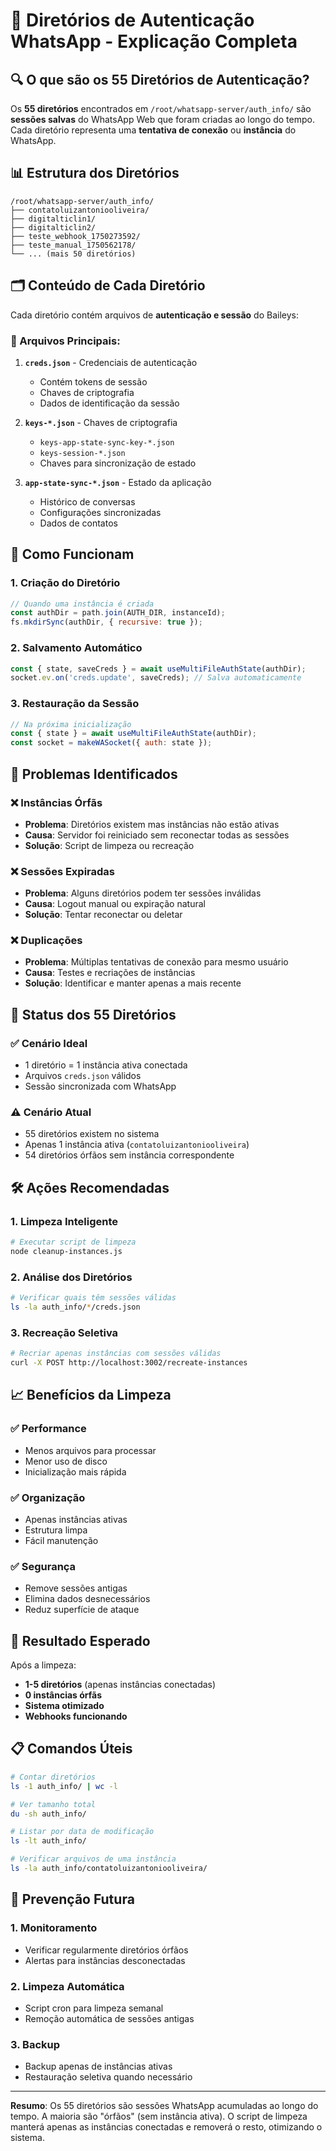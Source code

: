 # 📁 Diretórios de Autenticação WhatsApp - Explicação Completa

## 🔍 O que são os 55 Diretórios de Autenticação?

Os **55 diretórios** encontrados em `/root/whatsapp-server/auth_info/` são **sessões salvas** do WhatsApp Web que foram criadas ao longo do tempo. Cada diretório representa uma **tentativa de conexão** ou **instância** do WhatsApp.

## 📊 Estrutura dos Diretórios

```
/root/whatsapp-server/auth_info/
├── contatoluizantoniooliveira/
├── digitalticlin1/
├── digitalticlin2/
├── teste_webhook_1750273592/
├── teste_manual_1750562178/
└── ... (mais 50 diretórios)
```

## 🗂️ Conteúdo de Cada Diretório

Cada diretório contém arquivos de **autenticação e sessão** do Baileys:

### 📄 Arquivos Principais:

1. **`creds.json`** - Credenciais de autenticação
   - Contém tokens de sessão
   - Chaves de criptografia
   - Dados de identificação da sessão

2. **`keys-*.json`** - Chaves de criptografia
   - `keys-app-state-sync-key-*.json`
   - `keys-session-*.json`
   - Chaves para sincronização de estado

3. **`app-state-sync-*.json`** - Estado da aplicação
   - Histórico de conversas
   - Configurações sincronizadas
   - Dados de contatos

## 🔄 Como Funcionam

### 1. **Criação do Diretório**
```javascript
// Quando uma instância é criada
const authDir = path.join(AUTH_DIR, instanceId);
fs.mkdirSync(authDir, { recursive: true });
```

### 2. **Salvamento Automático**
```javascript
const { state, saveCreds } = await useMultiFileAuthState(authDir);
socket.ev.on('creds.update', saveCreds); // Salva automaticamente
```

### 3. **Restauração da Sessão**
```javascript
// Na próxima inicialização
const { state } = await useMultiFileAuthState(authDir);
const socket = makeWASocket({ auth: state });
```

## 🚨 Problemas Identificados

### ❌ **Instâncias Órfãs**
- **Problema**: Diretórios existem mas instâncias não estão ativas
- **Causa**: Servidor foi reiniciado sem reconectar todas as sessões
- **Solução**: Script de limpeza ou recreação

### ❌ **Sessões Expiradas**
- **Problema**: Alguns diretórios podem ter sessões inválidas
- **Causa**: Logout manual ou expiração natural
- **Solução**: Tentar reconectar ou deletar

### ❌ **Duplicações**
- **Problema**: Múltiplas tentativas de conexão para mesmo usuário
- **Causa**: Testes e recriações de instâncias
- **Solução**: Identificar e manter apenas a mais recente

## 🔧 Status dos 55 Diretórios

### ✅ **Cenário Ideal**
- 1 diretório = 1 instância ativa conectada
- Arquivos `creds.json` válidos
- Sessão sincronizada com WhatsApp

### ⚠️ **Cenário Atual**
- 55 diretórios existem no sistema
- Apenas 1 instância ativa (`contatoluizantoniooliveira`)
- 54 diretórios órfãos sem instância correspondente

## 🛠️ Ações Recomendadas

### 1. **Limpeza Inteligente**
```bash
# Executar script de limpeza
node cleanup-instances.js
```

### 2. **Análise dos Diretórios**
```bash
# Verificar quais têm sessões válidas
ls -la auth_info/*/creds.json
```

### 3. **Recreação Seletiva**
```bash
# Recriar apenas instâncias com sessões válidas
curl -X POST http://localhost:3002/recreate-instances
```

## 📈 Benefícios da Limpeza

### ✅ **Performance**
- Menos arquivos para processar
- Menor uso de disco
- Inicialização mais rápida

### ✅ **Organização**
- Apenas instâncias ativas
- Estrutura limpa
- Fácil manutenção

### ✅ **Segurança**
- Remove sessões antigas
- Elimina dados desnecessários
- Reduz superfície de ataque

## 🎯 Resultado Esperado

Após a limpeza:
- **1-5 diretórios** (apenas instâncias conectadas)
- **0 instâncias órfãs**
- **Sistema otimizado**
- **Webhooks funcionando**

## 📋 Comandos Úteis

```bash
# Contar diretórios
ls -1 auth_info/ | wc -l

# Ver tamanho total
du -sh auth_info/

# Listar por data de modificação
ls -lt auth_info/

# Verificar arquivos de uma instância
ls -la auth_info/contatoluizantoniooliveira/
```

## 🔮 Prevenção Futura

### 1. **Monitoramento**
- Verificar regularmente diretórios órfãos
- Alertas para instâncias desconectadas

### 2. **Limpeza Automática**
- Script cron para limpeza semanal
- Remoção automática de sessões antigas

### 3. **Backup**
- Backup apenas de instâncias ativas
- Restauração seletiva quando necessário

---

**Resumo**: Os 55 diretórios são sessões WhatsApp acumuladas ao longo do tempo. A maioria são "órfãos" (sem instância ativa). O script de limpeza manterá apenas as instâncias conectadas e removerá o resto, otimizando o sistema. 
